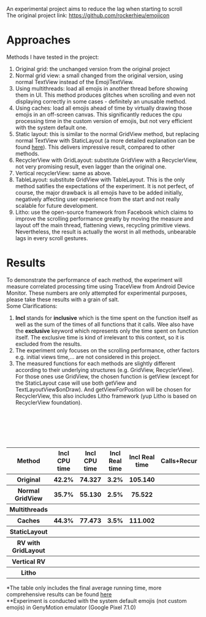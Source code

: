An experimental project aims to reduce the lag when starting to scroll  
The original project link: https://github.com/rockerhieu/emojicon
# Approaches
Methods I have tested in the project:
1. Original grid: the unchanged version from the original project
2. Normal grid view: a small changed from the original version, using normal TextView instead of the EmojiTextView.
3. Using multithreads: load all emojis in another thread before showing them in UI. This method produces glitches when scrolling and even not displaying correctly in some cases - definitely an unusable method. 
4. Using caches: load all emojis ahead of time by virtually drawing those emojis in an off-screen canvas. This significantly reduces the cpu processing time in the custom version of emojis, but not very efficient with the system default one.
5. Static layout: this is similar to the normal GridView method, but replacing normal TextView with StaticLayout (a more detailed explanation can be found [here](https://engineering.instagram.com/improving-comment-rendering-on-android-a77d5db3d82e)). This delivers impressive result, compared to other methods.
6. RecyclerView with GridLayout: substitute GridView with a RecyclerView, not very promising result, even lagger than the original one.
7. Vertical recyclerView: same as above.
8. TableLayout: substitute GridView with TableLayout. This is the only method satifies the expectations of the experiment. It is not perfect, of course, the major drawback is all emojis have to be added initially, negatively affecting user experience from the start and not really scalable for future development.
9. Litho: use the open-source framework from Facebook which claims to improve the scrolling performance greatly by moving the measure and layout off the main thread, flattening views, recycling primitive views. Nevertheless, the result is actually the worst in all methods, unbearable lags in every scroll gestures.
# Results
To demonstrate the performance of each method, the experiment will measure correlated processing time using TraceView from Android Device Monitor. These numbers are only attempted for experimental purposes, please take these results with a grain of salt.  
Some Clarifications: 
1. **Incl** stands for **inclusive** which is the time spent on the function itself as well as the sum of the times of all functions that it calls. Wee also have the **exclusive** keyword which represents only the time spent on function itself. The exclusive time is kind of irrelevant to this context, so it is excluded from the results.
2. The experiment only focuses on the scrolling performance, other factors e.g. initial views time,... are not considered in this project.
3. The measured functions for each methods are slightly different according to their underlying structures (e.g. GridView, RecyclerView). For those ones use GridView, the chosen function is getView (except for the StaticLayout case will use both getView and TextLayoutView$onDraw). And getViewForPosition will be chosen for RecyclerView, this also includes Litho framework (yup Litho is based on RecyclerView foundation).
<table style="width:100%">
  <tr>
    <th>Method</th>
    <th>Incl CPU time</th>
    <th>Incl CPU time</th>
    <th>Incl Real time</th>
    <th>Incl Real time</th>
    <th>Calls+Recur</th>
    <th>CPU time/cal</th>
    <th>Real time/cal</th>
  </tr>
  <tr>
    <th>Original</th>
    <th>42.2%</th>
    <th>74.327</th>
    <th>3.2%</th>
    <th>105.140</th>
    <th></th>
    <th>2.723</th>
    <th>3.845</th>
    					
  </tr>
  <tr>
    <th>Normal GridView</th>
    <th>35.7%	</th>
    <th>55.130</th>
    <th>2.5%</th>
    <th>75.522</th>
    <th></th>
    <th>2.920</th>
    <th>3.997</th>
  </tr>
  <tr>
    <th>Multithreads</th>
    <th></th>
    <th></th>
    <th></th>
    <th></th>
    <th></th>
    <th></th>
    <th></th>
  </tr>
  <tr>
    <th>Caches</th>
    <th>44.3%</th>
    <th>77.473</th>
    <th>3.5%</th>
    <th>111.002</th>
    <th></th>
    <th>2.934</th>
    <th>4.202</th>
  </tr>
  <tr>
    <th>StaticLayout</th>
    <th></th>
    <th></th>
    <th></th>
    <th></th>
    <th></th>
    <th></th>
    <th></th>
  </tr>
  <tr>
    <th>RV with GridLayout</th>
    <th></th>
    <th></th>
    <th></th>
    <th></th>
    <th></th>
    <th></th>
    <th></th>
  </tr>
  <tr>
    <th>Vertical RV</th>
    <th></th>
    <th></th>
    <th></th>
    <th></th>
    <th></th>
    <th></th>
    <th></th>
  </tr>
  <tr>
    <th>Litho</th>
    <th></th>
    <th></th>
    <th></th>
    <th></th>
    <th></th>
    <th></th>
    <th></th>
  </tr>
</table>

\*The table only includes the final average running time, more comprehensive results can be found [here](https://vngms-my.sharepoint.com/personal/dattc2_vng_com_vn/_layouts/15/guestaccess.aspx?guestaccesstoken=yCwgDVv6pb9cdEbuDfKWkjhwk7eUwrNxvx4DdPnblH4%3d&docid=2_0a412ef26366e4bf7838e760ac139fc7a&rev=1)  
\*\*Experiment is conducted with the system default emojis (not custom emojis) in GenyMotion emulator (Google Pixel 7.1.0)
